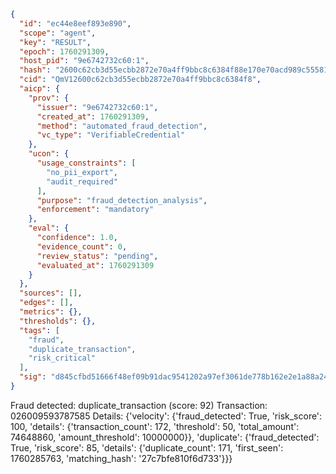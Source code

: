 ```json
{
  "id": "ec44e8eef893e890",
  "scope": "agent",
  "key": "RESULT",
  "epoch": 1760291309,
  "host_pid": "9e6742732c60:1",
  "hash": "2600c62cb3d55ecbb2872e70a4ff9bbc8c6384f88e170e70acd989c5558124ed",
  "cid": "QmV12600c62cb3d55ecbb2872e70a4ff9bbc8c6384f8",
  "aicp": {
    "prov": {
      "issuer": "9e6742732c60:1",
      "created_at": 1760291309,
      "method": "automated_fraud_detection",
      "vc_type": "VerifiableCredential"
    },
    "ucon": {
      "usage_constraints": [
        "no_pii_export",
        "audit_required"
      ],
      "purpose": "fraud_detection_analysis",
      "enforcement": "mandatory"
    },
    "eval": {
      "confidence": 1.0,
      "evidence_count": 0,
      "review_status": "pending",
      "evaluated_at": 1760291309
    }
  },
  "sources": [],
  "edges": [],
  "metrics": {},
  "thresholds": {},
  "tags": [
    "fraud",
    "duplicate_transaction",
    "risk_critical"
  ],
  "sig": "d845cfbd51666f48ef09b91dac9541202a97ef3061de778b162e2e1a88a248cf"
}
```

Fraud detected: duplicate_transaction (score: 92)
Transaction: 026009593787585
Details: {'velocity': {'fraud_detected': True, 'risk_score': 100, 'details': {'transaction_count': 172, 'threshold': 50, 'total_amount': 74648860, 'amount_threshold': 10000000}}, 'duplicate': {'fraud_detected': True, 'risk_score': 85, 'details': {'duplicate_count': 171, 'first_seen': 1760285763, 'matching_hash': '27c7bfe810f6d733'}}}